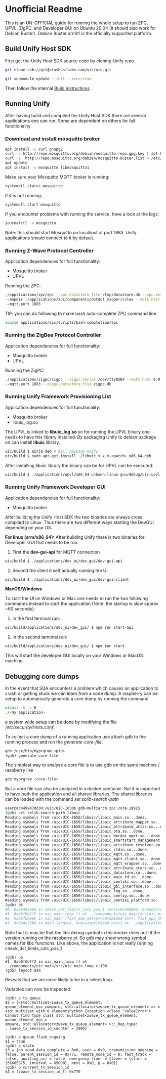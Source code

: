 # Unofficial Readme

This is an UN-OFFICIAL guide for running the whole setup to run ZPC, UPVL, ZigPC,
and Developer GUI on Ubuntu 20.04 (it should also work for Debian Buster).
Debian Buster armhf is the officially supported platform.

## Build Unify Host SDK

First get the Unify Host SDK source code by cloning Unify repo.

~~~ bash
git clone ssh://git@stash.silabs.com/uic/uic.git
~~~

~~~ bash
git submodule update --init --recursive
~~~

Then follow the internal [Build instructions](./build_instructions.internal.md).

## Running Unify

After having build and compiled the Unify Host SDK  there are several applications
one can run. Some are dependent on others for full functionality.

### Download and install mosquitto broker

~~~ bash
apt install -y curl gnupg2
curl -s http://repo.mosquitto.org/debian/mosquitto-repo.gpg.key | apt-key add -
curl -s  http://repo.mosquitto.org/debian/mosquitto-buster.list > /etc/apt/sources.list.d/mosquitto-buster.list
apt update
apt install -y mosquitto libmosquitto1
~~~

Make sure your Mosquitto MQTT broker is running:

~~~ bash
systemctl status mosquitto
~~~

If it is not running:

~~~ bash
systemctl start mosquitto
~~~

If you encounter problems with running the service, have a look at the logs:

~~~ bash
journalctl -u mosquitto
~~~

Note: this should start Mosquitto on localhost at port 1883. Unify applications should connect to it by default.

### Running Z-Wave Protocol Controller

Application dependencies for full functionality:

* Mosquitto broker
* UPVL

Running the ZPC:

~~~ bash
./applications/zpc/zpc --zpc.datastore_file /tmp/datastore.db --zpc.serial /dev/ttyUSB0
--mapdir ./applications/zpc/components/dotdot_mapper/rules --mqtt.host 0.0.0.0
--mqtt.port 1883
~~~

TIP: you can do following to make bash auto-complete ZPC command line

~~~ bash
source applications/zpc/scripts/bash-completion/zpc
~~~

### Running the ZigBee Protocol Controller

Application dependencies for full functionality:

* Mosquitto broker
* UPVL

Running the ZigPC:

~~~ bash
./applications/zigpc/zigpc --zigpc.serial /dev/ttyUSBX --mqtt.host 0.0.0.0
--mqtt.port 1883 --zigpc.datastore_file zigpc.db
~~~

### Running Unify Framework Provisioning List

Application dependencies for full functionality:

* Mosquitto broker
* libuic_log.so

The UPVL is linked to **libuic_log.so** so for running the UPVL binary one needs
to have this library installed. By packaging Unify to debian package on can
install **libuic** library.

~~~ bash
uic/build $ ninja deb # Will package Unify
uic/build $ sudo apt-get install ./libuic_x.x.x-<patch>_x86_64.deb
~~~

After installing libuic library the binary can be for UPVL can be executed:

~~~ bash
uic/build $ ./applications/upvl/x86_64-unkown-linux-gnu/debug/uic-upvl
~~~

### Running Unify Framework Developer GUI

Application dependencies for full functionality:

* Mosquitto broker

After building the Unify Host SDK the two binaries are always cross compiled to
Linux. Thus there are two different ways starting the DevGUI depending on your
OS.

**For linux (arm/x86_64):**
After building Unify there is two binaries for Developer GUI that needs to be run.

1. First the **dev-gui-api** for MQTT connection

  ~~~ bash
  uic/build $ ./applications/dev_ui/dev_gui/dev-gui-api
  ~~~

2. Second the client it self actually running the UI

  ~~~ bash
  uic/build $ ./applications/dev_ui/dev_gui/dev-gui-client
  ~~~

**MacOS/Windows**

To start the UI on Windows or Mac one needs to run the two following commands
instead to start the application (Note: the startup is slow approx ~60 seconds):

1. In the first terminal run:

  ~~~ bash
  uic/build/applications/dev_ui/dev_gui/ $ npm run start-api
  ~~~

2. In the second terminal run:

  ~~~ bash
  uic/build/applications/dev_ui/dev_gui/ $ npm run start
  ~~~

This will start the developer GUI locally on your Windows or MacOS machine.

## Debugging core dumps

In the event that SQA encounters a problem which causes an application to crash or
getting stuck we can learn from a code dump. A raspberry can be setup to automatically
generate a core dump by running the command

```bash
ulimit -S -c 0
./<my application>
```

a system wide setup can be done by modifying the file _/etc/security/limits.conf_.

To collect a core dump of a running application use attach gdb to the running process
and run the _generate-core-file_.

```bash
gdb /usr/bin/myprgram <pid>
(gdb) generate-core-file
```

The simplest way to analyse a core file is to use gdb on the same machine / raspberry like

```bash
gdb myprgram <core-file>
```

But a core file can also be analyzed in a docker container. But it is important to
have both the application and all shared libraries. The shared libraries can be loaded
with the command _set solib-search-path_

```bash
user@ac449947dd30:/uic/UIC-1650$ gdb-multiarch zpc core.18915
(gdb) set solib-search-path libuic
Reading symbols from /uic/UIC-1650/libuic/libuic_main.so...done.
Reading symbols from /uic/UIC-1650/libuic/libuic_attribute_mapper.so...done.
Reading symbols from /uic/UIC-1650/libuic/libuic_attribute_utils.so...done.
Reading symbols from /uic/UIC-1650/libuic/libuic_ota.so...done.
Reading symbols from /uic/UIC-1650/libuic/libuic_dotdot_mqtt.so...done.
Reading symbols from /uic/UIC-1650/libuic/libuic_smartstart_management.so...done.
Reading symbols from /uic/UIC-1650/libuic/libuic_attribute_resolver.so...done.
Reading symbols from /uic/UIC-1650/libuic/libuic_stdin.so...done.
Reading symbols from /uic/UIC-1650/libuic/libuic_mqtt.so...done.
Reading symbols from /uic/UIC-1650/libuic/libuic_mqtt_client.so...done.
Reading symbols from /uic/UIC-1650/libuic/libuic_mqtt_wrapper.so...done.
Reading symbols from /uic/UIC-1650/libuic/libuic_attribute_store.so...done.
Reading symbols from /uic/UIC-1650/libuic/libuic_datastore.so...done.
Reading symbols from /uic/UIC-1650/libuic/libuic_main_fd.so...done.
Reading symbols from /uic/UIC-1650/libuic/libuic_contiki.so...done.
Reading symbols from /uic/UIC-1650/libuic/libuic_gbl_interface.so...done.
Reading symbols from /uic/UIC-1650/libuic/libuic_log.so...done.
Reading symbols from /uic/UIC-1650/libuic/libuic_config.so...done.
Reading symbols from /uic/UIC-1650/libuic/libuic_contiki_platform.so...done.
(gdb) bt
#0  0xb6443664 in check_dst_limits_calc_pos_1 (mctx=0x76b000, boundaries=0, subexp_idx=142, from_node=-1096131432, bkref_idx=29) at regexec.c:1916
#1  0xb6f6bff2 in uic_main_loop () at ../components/uic_main/src/uic_main_loop.c:100
#2  0xb6f6bee6 in uic_main (fixt_app_setup=<optimized out>, fixt_app_shutdown=0x9663858, argc=157695040, argv=<optimized out>, version=0x6d02e4 "1.1.0") at ../components/uic_main/src/uic_main.c:43
#3  0x004a22b8 in main (argc=1, argv=<optimized out>) at ../applications/zpc/main.c:209
```

Note that is may be that the libc debug symbol in the docker does not fit
the version running on the raspberry pi. So gdb may show wrong symbol names
for libc functions. Like above, the application is not really running check_dst_limits_calc_pos_1

```
(gdb) up
#1  0xb6f6bff2 in uic_main_loop () at ../components/uic_main/src/uic_main_loop.c:100
(gdb) layout asm
```

Reveals that we are more likely to be in a select loop.

Variables can now be inspected:

```
(gdb) p tx_queue
$2 = {<std::multiset<zwave_tx_queue_element, queue_element_qos_compare, std::allocator<zwave_tx_queue_element> >> = std::multiset with 0 elementsPython Exception <class 'ValueError'> Cannot find type class std::multiset<zwave_tx_queue_element, queue_element_qos_c
ompare, std::allocator<zwave_tx_queue_element> >::_Rep_type:
, zwave_tx_session_id_counter = 1906}

(gdb) p queue_flush_ongoing
$1 = true
(gdb) p state
$3 = {on_send_data_complete = 0x0, user = 0x0, transmission_ongoing = false, parent_session_id = 0x771, remote_node_id = 0, fast_track = false, awaiting_nif = false, emergency_timer = {timer = {start = 156665575, interval = 65000}, next = 0x0, p = 0x0}}
(gdb) p current_tx_session_id
$4 = (zwave_tx_session_id_t) 0x770
```
